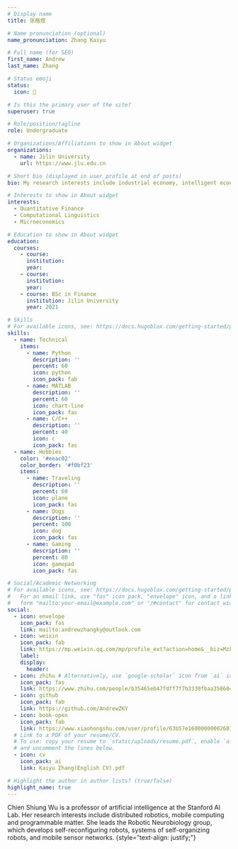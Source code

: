 ```yaml
---
# Display name
title: 张楷煜

# Name pronunciation (optional)
name_pronunciation: Zhang Kaiyu

# Full name (for SEO)
first_name: Andrew
last_name: Zhang

# Status emoji
status:
  icon: 👤

# Is this the primary user of the site?
superuser: true

# Role/position/tagline
role: Undergraduate

# Organizations/Affiliations to show in About widget
organizations:
  - name: Jilin University
    url: https://www.jlu.edu.cn

# Short bio (displayed in user profile at end of posts)
bio: My research interests include industrial economy, intelligent economy, quantitative finance and econometrics.

# Interests to show in About widget
interests:
  - Quantitative Finance
  - Computational Linguistics
  - Microeconomics

# Education to show in About widget
education:
  courses:
    - course: 
      institution: 
      year: 
    - course: 
      institution: 
      year: 
    - course: BSc in Finance
      institution: Jilin University
      year: 2021

# Skills
# For available icons, see: https://docs.hugoblox.com/getting-started/page-builder/#icons
skills:
  - name: Technical
    items:
      - name: Python
        description: ''
        percent: 60
        icon: python
        icon_pack: fab
      - name: MATLAB
        description: ''
        percent: 60
        icon: chart-line
        icon_pack: fas
      - name: C/C++
        description: ''
        percent: 40
        icon: c
        icon_pack: fas
  - name: Hobbies
    color: '#eeac02'
    color_border: '#f0bf23'
    items:
      - name: Traveling
        description: ''
        percent: 60
        icon: plane
        icon_pack: fas
      - name: Dogs
        description: ''
        percent: 100
        icon: dog
        icon_pack: fas
      - name: Gaming
        description: ''
        percent: 80
        icon: gamepad
        icon_pack: fas

# Social/Academic Networking
# For available icons, see: https://docs.hugoblox.com/getting-started/page-builder/#icons
#   For an email link, use "fas" icon pack, "envelope" icon, and a link in the
#   form "mailto:your-email@example.com" or "/#contact" for contact widget.
social:
  - icon: envelope
    icon_pack: fas
    link: mailto:andrewzhangky@outlook.com
  - icon: weixin
    icon_pack: fab
    link: https://mp.weixin.qq.com/mp/profile_ext?action=home&__biz=Mzk0ODI4NTgyMw==&scene=124#wechat_redirect
    label: 
    display:
      header: 
  - icon: zhihu # Alternatively, use `google-scholar` icon from `ai` icon pack
    icon_pack: fas
    link: https://www.zhihu.com/people/b35465eb47fdff7f7b3330fbaa358604
  - icon: github
    icon_pack: fab
    link: https://github.com/AndrewZKY
  - icon: book-open
    icon_pack: fab
    link: https://www.xiaohongshu.com/user/profile/63b57e160000000026010961?xhsshare=CopyLink&appuid=63b57e160000000026010961&apptime=1700470198
  # Link to a PDF of your resume/CV.
  # To use: copy your resume to `static/uploads/resume.pdf`, enable `ai` icons in `params.yaml`,
  # and uncomment the lines below.
  - icon: cv
    icon_pack: ai
    link: Kaiyu Zhang(English CV).pdf

# Highlight the author in author lists? (true/false)
highlight_name: true
---
```


Chien Shiung Wu is a professor of artificial intelligence at the Stanford AI Lab. Her research interests include distributed robotics, mobile computing and programmable matter. She leads the Robotic Neurobiology group, which develops self-reconfiguring robots, systems of self-organizing robots, and mobile sensor networks.
{style="text-align: justify;"}
